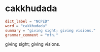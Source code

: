 # cakkhudada

``` toml
dict_label = "NCPED"
word = "cakkhudada"
summary = "giving sight; giving visions."
grammar_comment = "mfn."
```

giving sight; giving visions.


